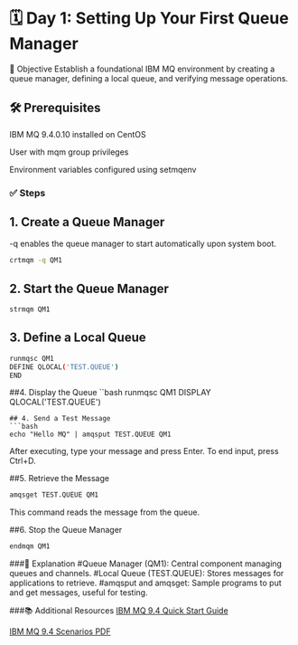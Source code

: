# 🗓️ Day 1: Setting Up Your First Queue Manager
🎯 Objective
Establish a foundational IBM MQ environment by creating a queue manager, defining a local queue, and verifying message operations.​

## 🛠️ Prerequisites
IBM MQ 9.4.0.10 installed on CentOS

User with mqm group privileges

Environment variables configured using setmqenv​

### ✅ Steps
## 1. Create a Queue Manager
-q enables the queue manager to start automatically upon system boot.​
```bash
crtmqm -q QM1
```

## 2. Start the Queue Manager
```bash
strmqm QM1
```
## 3. Define a Local Queue
``` bash
runmqsc QM1
DEFINE QLOCAL('TEST.QUEUE')
END
```
##4. Display the Queue
``bash
runmqsc QM1
DISPLAY QLOCAL('TEST.QUEUE')
```
## 4. Send a Test Message
```bash
echo "Hello MQ" | amqsput TEST.QUEUE QM1
```
After executing, type your message and press Enter. To end input, press Ctrl+D.​

##5. Retrieve the Message
```bash
amqsget TEST.QUEUE QM1
```
This command reads the message from the queue.​

##6. Stop the Queue Manager
```bash
endmqm QM1
```
###📘 Explanation
#Queue Manager (QM1): Central component managing queues and channels.
#Local Queue (TEST.QUEUE): Stores messages for applications to retrieve.
#amqsput and amqsget: Sample programs to put and get messages, useful for testing.​

###📚 Additional Resources
[IBM MQ 9.4 Quick Start Guide](https://www.ibm.com/docs/en/ibm-mq/9.4.x?topic=mq-94-quick-start-guide)

[IBM MQ 9.4 Scenarios PDF](https://public.dhe.ibm.com/software/integration/wmq/docs/V9.4/PDFs/mq94.scenarios.pdf)

